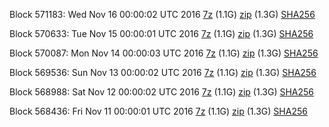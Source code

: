 Block 571183: Wed Nov 16 00:00:02 UTC 2016 [7z](https://transfer.sh/SsQU7/bootstrap.dat.20161116.7z) (1.1G) [zip](https://transfer.sh/jfvD2/bootstrap.dat.20161116.zip) (1.3G) [SHA256](https://transfer.sh/4fexj/sha256.txt)

Block 570633: Tue Nov 15 00:00:01 UTC 2016 [7z](https://transfer.sh/9V68e/bootstrap.dat.20161115.7z) (1.1G) [zip](https://transfer.sh/LX6Dz/bootstrap.dat.20161115.zip) (1.3G) [SHA256](https://transfer.sh/IOVgj/sha256.txt)

Block 570087: Mon Nov 14 00:00:03 UTC 2016 [7z](https://transfer.sh/HR5EY/bootstrap.dat.20161114.7z) (1.1G) [zip](https://transfer.sh/KVh2b/bootstrap.dat.20161114.zip) (1.3G) [SHA256](https://transfer.sh/NPNMe/sha256.txt)

Block 569536: Sun Nov 13 00:00:02 UTC 2016 [7z](https://transfer.sh/nXPV9/bootstrap.dat.20161113.7z) (1.1G) [zip](https://transfer.sh/RCR4b/bootstrap.dat.20161113.zip) (1.3G) [SHA256](https://transfer.sh/bR02j/sha256.txt)

Block 568988: Sat Nov 12 00:00:02 UTC 2016 [7z](https://transfer.sh/woFPg/bootstrap.dat.20161112.7z) (1.1G) [zip](https://transfer.sh/fkjKb/bootstrap.dat.20161112.zip) (1.3G) [SHA256](https://transfer.sh/vC7V0/sha256.txt)

Block 568436: Fri Nov 11 00:00:01 UTC 2016 [7z](https://transfer.sh/nCHr9/bootstrap.dat.20161111.7z) (1.1G) [zip](https://transfer.sh/15k8Ii/bootstrap.dat.20161111.zip) (1.3G) [SHA256](https://transfer.sh/114JUI/sha256.txt)
